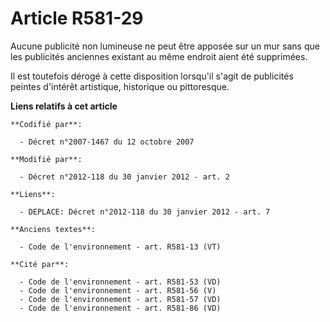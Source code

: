 # Article R581-29

Aucune publicité non lumineuse ne peut être apposée sur un mur sans que les publicités anciennes existant au même endroit
aient été supprimées.

Il est toutefois dérogé à cette disposition lorsqu'il s'agit de publicités peintes d'intérêt artistique, historique ou
pittoresque.

**Liens relatifs à cet article**

	**Codifié par**:

	  - Décret n°2007-1467 du 12 octobre 2007

	**Modifié par**:

	  - Décret n°2012-118 du 30 janvier 2012 - art. 2

	**Liens**:

	  - DEPLACE: Décret n°2012-118 du 30 janvier 2012 - art. 7

	**Anciens textes**:

	  - Code de l'environnement - art. R581-13 (VT)

	**Cité par**:

	  - Code de l'environnement - art. R581-53 (VD)
	  - Code de l'environnement - art. R581-56 (V)
	  - Code de l'environnement - art. R581-57 (VD)
	  - Code de l'environnement - art. R581-86 (VD)
